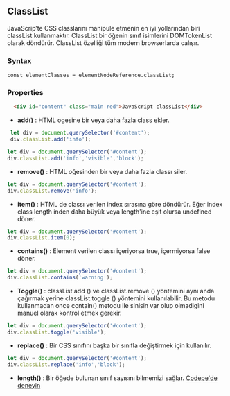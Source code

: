 ## ClassList

JavaScrip’te CSS classlarını manipule etmenin en iyi yollarından biri classList kullanmaktır. ClassList bir öğenin sınıf isimlerini DOMTokenList olarak döndürür.
ClassList özelliği tüm modern browserlarda calışır.
### Syntax
```
const elementClasses = elementNodeReference.classList;
```

### Properties
```HTML
  <div id="content" class="main red">JavaScript classList</div>
```
*  **add()** : HTML ogesine bir veya daha fazla class ekler.

```JavaScript
 let div = document.querySelector('#content');
 div.classList.add('info');
```
```JavaScript
let div = document.querySelector('#content');
div.classList.add('info','visible','block');
```
* **remove()** : HTML oğesinden bir veya daha fazla classı siler.
```JavaScript
let div = document.querySelector('#content');
div.classList.remove('info');
```
* **item()** : HTML de  classı verilen index  sırasına göre döndürür. Eğer index class length inden daha büyük veya length'ine eşit olursa undefined döner.

```JavaScript
let div = document.querySelector('#content');
div.classList.item(0);
```
* **contains()** : Element verilen classı içeriyorsa true, içermiyorsa false döner.
```JavaScript
let div = document.querySelector('#content');
div.classList.contains('warning');  
```
* **Toggle()** : classList.add () ve classList.remove () yöntemini aynı anda çağırmak yerine classList.toggle () yöntemini kullanılabilir. 
 Bu metodu kullanmadan once contain() metodu ile sinisin var olup olmadigini manuel olarak kontrol etmek gerekir.
```JavaScript
let div = document.querySelector('#content');
div.classList.toggle('visible');
```
* **replace()** : Bir CSS sınıfını başka bir sınıfla değiştirmek için kullanılır.
```JavaScript
let div = document.querySelector('#content');
div.classList.replace('info','block');
```
* **length()** : Bir öğede bulunan sınıf sayısını  bilmemizi sağlar.
 [Codepe'de deneyin](https://codepen.io/brcthn/pen/abmYaRv)






 
 

 



     

